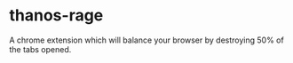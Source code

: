 # thanos-rage
A chrome extension which will balance your browser by destroying 50% of the tabs opened.
